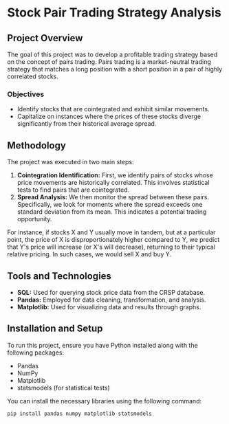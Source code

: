 # Stock Pair Trading Strategy Analysis

## Project Overview
The goal of this project was to develop a profitable trading strategy based on the concept of pairs trading. Pairs trading is a market-neutral trading strategy that matches a long position with a short position in a pair of highly correlated stocks.

### Objectives
- Identify stocks that are cointegrated and exhibit similar movements.
- Capitalize on instances where the prices of these stocks diverge significantly from their historical average spread.

## Methodology
The project was executed in two main steps:
1. **Cointegration Identification:** First, we identify pairs of stocks whose price movements are historically correlated. This involves statistical tests to find pairs that are cointegrated.
2. **Spread Analysis:** We then monitor the spread between these pairs. Specifically, we look for moments where the spread exceeds one standard deviation from its mean. This indicates a potential trading opportunity.

For instance, if stocks X and Y usually move in tandem, but at a particular point, the price of X is disproportionately higher compared to Y, we predict that Y's price will increase (or X's will decrease), returning to their typical relative pricing. In such cases, we would sell X and buy Y.

## Tools and Technologies
- **SQL:** Used for querying stock price data from the CRSP database.
- **Pandas:** Employed for data cleaning, transformation, and analysis.
- **Matplotlib:** Used for visualizing data and results through graphs.

## Installation and Setup
To run this project, ensure you have Python installed along with the following packages:
- Pandas
- NumPy
- Matplotlib
- statsmodels (for statistical tests)

You can install the necessary libraries using the following command:
```bash
pip install pandas numpy matplotlib statsmodels
